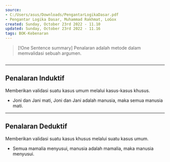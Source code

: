 ```yaml
---
source:
- C:/Users/asus/Downloads/PengantarLogikaDasar.pdf
- Pengantar Logika Dasar, Muhammad Rakhmat, LoGox 
created: Sunday, October 23rd 2022 - 11.10
updated: Sunday, October 23rd 2022 - 11.16
tags: BOK-Kebenaran
---
```


>[!One Sentence summary]
>Penalaran adalah metode dalam memvalidasi sebuah argumen.
```toc
```
---  
Penalaran Induktif
---
Memberikan validasi suatu kasus umum melalui kasus-kasus khusus.
- Joni dan Jani mati, Joni dan Jani adalah manusia, maka semua manusia mati.
---
Penalaran Deduktif
---
Memberikan validasi suatu kasus khusus melalui suatu kasus umum.
- Semua mamalia menyusui, manusia adalah mamalia, maka manusia menyusui.

